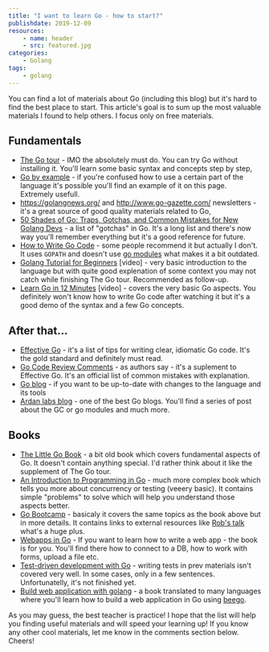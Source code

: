 ```yaml
---
title: "I want to learn Go - how to start?"
publishdate: 2019-12-09
resources:
    - name: header
    - src: featured.jpg
categories:
    - Golang
tags:
    - golang
---
```


You can find a lot of materials about Go (including this blog) but it's hard to find the best place to start. This article's goal is to sum up the most valuable materials I found to help others. I focus only on free materials.

## Fundamentals

-   [The Go tour](https://tour.golang.org/welcome/1) - IMO the absolutely must do. You can try Go without installing it. You'll learn some basic syntax and concepts step by step,
-   [Go by example](https://gobyexample.com/) - if you're confused how to use a certain part of the language it's possible you'll find an example of it on this page. Extremely usefull.
-   https://golangnews.org/ and http://www.go-gazette.com/ newsletters - it's a great source of good quality materials related to Go,
-   [50 Shades of Go: Traps, Gotchas, and Common Mistakes for New Golang Devs](https://devs.cloudimmunity.com/gotchas-and-common-mistakes-in-go-golang/) - a list of "gotchas" in Go. It's a long list and there's now way you'll remember everything but it's a good reference for future.
-   [How to Write Go Code](https://golang.org/doc/code.html) - some people recommend it but actually I don't. It uses `GOPATH` and doesn't use [go modules](https://blog.golang.org/using-go-modules) what makes it a bit outdated.
-   [Golang Tutorial for Beginners](https://www.youtube.com/watch?v=YS4e4q9oBaU) [video] - very basic introduction to the language but with quite good explenation of some context you may not catch while finishing The Go tour. Recommended as follow-up.
-   [Learn Go in 12 Minutes](https://www.youtube.com/watch?v=C8LgvuEBraI) [video] - covers the very basic Go aspects. You definitely won't know how to write Go code after watching it but it's a good demo of the syntax and a few Go concepts.

## After that...

-   [Effective Go](https://golang.org/doc/effective_go.html) - it's a list of tips for writing clear, idiomatic Go code. It's the gold standard and definitely must read.
-   [Go Code Review Comments](https://github.com/golang/go/wiki/CodeReviewComments) - as authors say - it's a suplement to Effective Go. It's an official list of common mistakes with explanation.
-   [Go blog](https://blog.golang.org/) - if you want to be up-to-date with changes to the language and its tools
-   [Ardan labs blog](https://www.ardanlabs.com/blog/) - one of the best Go blogs. You'll find a series of post about the GC or go modules and much more.

## Books

-   [The Little Go Book](https://www.openmymind.net/The-Little-Go-Book/) - a bit old book which covers fundamental aspects of Go. It doesn't contain anything special. I'd rather think about it like the supplement of The Go tour.
-   [An Introduction to Programming in Go](http://www.golang-book.com/books/intro) - much more complex book which tells you more about concurrency or testing (veeery basic). It contains simple "problems" to solve which will help you understand those aspects better.
-   [Go Bootcamp](http://www.golangbootcamp.com/) - basicaly it covers the same topics as the book above but in more details. It contains links to external resources like [Rob's talk](https://vimeo.com/49718712) what's a huge plus.
-   [Webapps in Go](https://leanpub.com/antitextbookGo) - If you want to learn how to write a web app - the book is for you. You'll find there how to connect to a DB, how to work with forms, upload a file etc.
-   [Test-driven development with Go](https://leanpub.com/golang-tdd) - writing tests in prev materials isn't covered very well. In some cases, only in a few sentences. Unfortunatelly, it's not finished yet.
-   [Build web application with golang](https://github.com/astaxie/build-web-application-with-golang) - a book translated to many languages where you'll learn how to build a web application in Go using [beego](https://beego.me/).

As you may guess, the best teacher is practice! I hope that the list will help you finding useful materials and will speed your learning up! If you know any other cool materials, let me know in the comments section below. Cheers!
